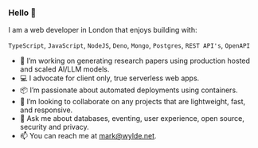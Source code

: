 ### Hello 👋

I am a web developer in London that enjoys building with:

`TypeScript`, `JavaScript`, `NodeJS`, `Deno`, `Mongo`, `Postgres`, `REST API's`, `OpenAPI`

- 🤖 I’m working on generating research papers using production hosted and scaled AI/LLM models.
- 💻 I advocate for client only, true serverless web apps.
- 📦 I’m passionate about automated deployments using containers.
- 👯 I’m looking to collaborate on any projects that are lightweight, fast, and responsive.
- 💬 Ask me about databases, eventing, user experience, open source, security and privacy.
- 📫 You can reach me at mark@wylde.net.
